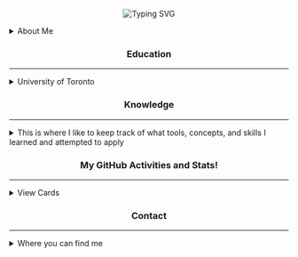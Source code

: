 <!-- 👋👋 stalkers, if you're reading this, you are probably on the source code of my profile's README :) -->
<!-- HEADER -->
<div align="center">

<!--https://git.io/typing-svg-->
![Typing SVG](https://readme-typing-svg.herokuapp.com/?center=true&vCenter=true&lines=Hello!;I'm+Eric+Miao;Welcome+to+my+GitHub+profile!)
</div>

<!-- ABOUT ME section -->
<details>
<summary>About Me</summary>

Hey! My name is Eric Miao, currently studying at the University of Toronto. I have years of experience in programming, mainly with Python and Java.
I am also currently working on a big AI project for fun!

Even though I spend lots of time in front of VSCode and Google, I also have lots of hobbies I enjoy. Some notable ones are driving manuals, piloting boats, currently learning
how to pilot an aircraft, going to gun ranges and airgun ranges, biking, 3D printing, and just chillin at home watching YouTube and learning new things. There are tons of
things I also ambitiously want to achieve, including getting a motorcycle license, a pilot's license for both aircrafts and helicopters (long term goal), finishing the big AI
project before the next decade, and travel around the world :D

Well, that's all I have so far that I want to present to you. Below are just some more information about me and my skill sets. **Plz hire me**
</details>

<!-- Subsections of my profile -->
<h3 align="center">Education</h3>

------

<details>
<summary>University of Toronto</summary>

[<img src="https://engsci.utoronto.ca/wp-content/uploads/2023/02/EngSci_Signature_655.svg" alt="University of Toronto Division of Engineering Science" style="width:60%" />](https://engsci.utoronto.ca/)
<!--h3 align="center">:school: University of Toronto</h3>
<h4 align="center">:mortar_board: Engineering Science</h4-->
<h4>:mag: Specialization in Machine Intelligence</h4>
</details>

<!-- section break -->

<h3 align="center">Knowledge</h3>

------

<details>
<summary>This is where I like to keep track of what tools, concepts, and skills I learned and attempted to apply</summary>

### Skills
<!--sub>just a small to do: add icons lol</sub-->
Python, Java, C/C++, Groovy, <sub>I swear there's more</sub>

### Specialized Concepts
#### Artificial Intelligence and Machine Learning
Embedding, Embedding Model, Vector Database, LLM (Large Language Model)
#### Others from EngSci
Physiology (idk why this is relevant)

### Tools and Libraries
Pinecone, Google's Gemini AI (formerly BARD), Google's Vertex AI, Langchain, AWS, Docker, GitHub workflow, pipeline (Jenkins), SQL Server
</details>

<!-- section break -->

<h3 align="center">My GitHub Activities and Stats!</h3>

------

<details>
<summary>View Cards</summary>

<div align="center" valign="center">

<!--https://git.io/streak-stats-->
![GitHub Streak](https://streak-stats.demolab.com?user=MiaoE&theme=algolia&card_width=750)

<!--https://github.com/anuraghazra/github-readme-stats-->
![GitHub stats](https://github-readme-stats.vercel.app/api?username=MiaoE&hide=stars&show_icons=true&theme=algolia&card_width=750)

![Top Langs](https://github-readme-stats.vercel.app/api/top-langs?username=MiaoE&layout=donut&size_weight=0.5&count_weight=0.5&theme=algolia&langs_count=6&hide=stata&card_width=450)

</div>
</details>

<!-- section break -->

<h3 align="center">Contact</h3>

------

<details>
<summary>Where you can find me</summary>
nowhere
</details>

